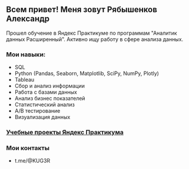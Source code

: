 ## Всем привет! Меня зовут Рябышенков Александр
Прошел обучение в Яндекс Практикуме по программам "Аналитик данных Расширенный". Активно ищу работу в сфере анализа данных. 

### Мои навыки:
- SQL
- Python (Pandas, Seaborn, Matplotlib, SciPy, NumPy, Plotly)
- Tableau
- Сбор и анализ информации
- Работа с базами данных
- Анализ бизнес показателей
- Статистический анализ
- А/В тестирование
- Визуализация данных

### [Учебные проекты Яндекс Практикума](https://github.com/KUG3R/KUG3R)

### Мои контакты
- t.me/@KUG3R
